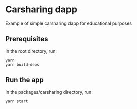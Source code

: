 # Carsharing dapp
Example of simple carsharing dapp for educational purposes

## Prerequisites

In the root directory, run:

```shell
yarn
yarn build-deps
```

## Run the app

In the packages/carsharing directory, run:

```shell
yarn start
```